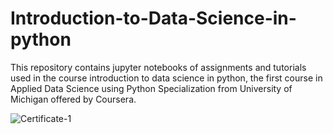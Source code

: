 # Introduction-to-Data-Science-in-python
This repository contains jupyter notebooks of assignments and tutorials used in the course introduction to data science in python, the first course in Applied Data Science using Python Specialization from University of Michigan offered by Coursera.

![Certificate-1](https://user-images.githubusercontent.com/42151354/88021168-a5eccf00-cb4a-11ea-93c5-78b76249f805.jpg)
